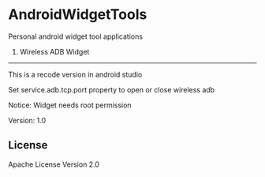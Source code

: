 # AndroidWidgetTools
Personal android widget tool applications

1. Wireless ADB Widget
-----------------
This is a recode version in android studio

Set service.adb.tcp.port property to open or close wireless adb

Notice: Widget needs root permission

Version: 1.0

License
-----------------
Apache License Version 2.0
